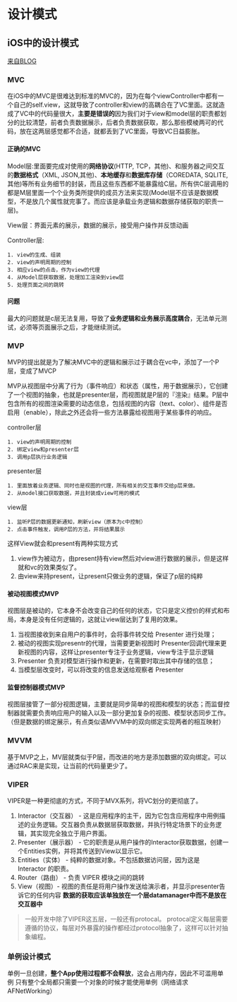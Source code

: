 # 设计模式

## iOS中的设计模式

[来自BLOG](https://www.jianshu.com/p/2ad25e2769b5)

### MVC

在iOS中的MVC是很难达到标准的MVC的，因为在每个viewController中都有一个自己的self.view，这就导致了controller和view的高耦合在了VC里面。这就造成了VC中的代码量很大，**主要是错误的**因为我们对于view和model层的职责都划分的比较清楚，前者负责数据展示，后者负责数据获取，那么那些模棱两可的代码，放在这两层感觉都不合适，就都丢到了VC里面，导致VC日益膨胀。

#### 正确的MVC

Model层:里面要完成对使用的**网络协议**(HTTP, TCP，其他)、和服务器之间交互的**数据格式**（XML, JSON,其他)、**本地缓存**和**数据库存储**（COREDATA, SQLITE,其他)等所有业务细节的封装，而且这些东西都不能暴露给C层。所有供C层调用的都是M层里面一个个业务类所提供的成员方法来实现(Model层不应该是数据模型，不是放几个属性就完事了。而应该是承载业务逻辑和数据存储获取的职责一层)。

View层：界面元素的展示，数据的展示，接受用户操作并反馈动画

Controller层:

    1. view的生成、组装
    2. view的声明周期的控制
    3. 相应view的点击，作为view的代理
    4. 从Model层获取数据，处理加工渲染到view层
    5. 处理页面之间的跳转

#### 问题

最大的问题就是c层无法复用，导致了**业务逻辑和业务展示高度耦合**，无法单元测试，必须等页面展示之后，才能继续测试。

### MVP

MVP的提出就是为了解决MVC中的逻辑和展示过于耦合在vc中，添加了一个P层，变成了MVCP

MVP从视图层中分离了行为（事件响应）和状态（属性，用于数据展示），它创建了一个视图的抽象，也就是presenter层，而视图就是P层的『渲染』结果。P层中包含所有的视图渲染需要的动态信息，包括视图的内容（text、color）、组件是否启用（enable），除此之外还会将一些方法暴露给视图用于某些事件的响应。

controller层

    1. view的声明周期的控制
    2. 绑定view和presenter层
    3. 调用p层执行业务逻辑
presenter层

    1. 里面放着业务逻辑、同时也是视图的代理，所有相关的交互事件交给p层来做。
    2. 从model接口获取数据，并且封装成view可用的模式
view层

    1. 监听P层的数据更新通知，刷新view（原本为c中控制）
    2. 点击事件触发，调用P层的方法，并将结果展示

这样View就会和present有两种实现方式

1. view作为被动方，由present持有view然后对view进行数据的展示，但是这样就和vc的效果类似了。
2. 由view来持present，让present只做业务的逻辑，保证了p层的纯粹

#### 被动视图模式MVP

视图层是被动的，它本身不会改变自己的任何的状态，它只是定义控价的样式和布局，本身是没有任何逻辑的，这就让view层达到了复用的效果。

1. 当视图接收到来自用户的事件时，会将事件转交给 Presenter 进行处理；
2. 被动的视图实现presentr的代理，当需要更新视图时 Presenter回调代理来更新视图的内容，这样让presenter专注于业务逻辑，view专注于显示逻辑
3. Presenter 负责对模型进行操作和更新，在需要时取出其中存储的信息；
4. 当模型层改变时，可以将改变的信息发送给观察者 Presenter

#### 监督控制器模式MVP

视图层接管了一部分视图逻辑，主要就是同步简单的视图和模型的状态；而监督控制器就需要负责响应用户的输入以及一部分更加复杂的视图、模型状态同步工作。（但是数据的绑定展示，有点类似语MVVM中的双向绑定实现两者的相互映射）

### MVVM

基于MVP之上，MV层就类似于P层，而改进的地方是添加数据的双向绑定。可以通过RAC来是实现，让当前的代码量更少了。

### VIPER

VIPER是一种更彻底的方式，不同于MVX系列，将VC划分的更彻底了。

1. Interactor（交互器） - 这是应用程序的主干，因为它包含应用程序中用例描述的业务逻辑。交互器负责从数据层获取数据，并执行特定场景下的业务逻辑，其实现完全独立于用户界面。
2. Presenter（展示器） - 它的职责是从用户操作的Interactor获取数据，创建一个Entities实例，并将其传送到View以显示它。
3. Entities（实体） - 纯粹的数据对象。不包括数据访问层，因为这是 Interactor 的职责。
4. Router（路由） - 负责 VIPER 模块之间的跳转
5. View（视图）- 视图的责任是将用户操作发送给演示者，并显示presenter告诉它的任何内容
**数据的获取应该单独放在一个层datamanager中而不是放在交互器中**

> 一般开发中除了VIPER这五层，一般还有protocal。
> protocal定义每层需要遵循的协议，每层对外暴露的操作都经过protocol抽象了，这样可以针对抽象编程。

### 单例设计模式

单例一旦创建，**整个App使用过程都不会释放**，这会占用内存，因此不可滥用单例
只有整个全局都只需要一个对象的时候才能使用单例（网络请求AFNetWorking）
